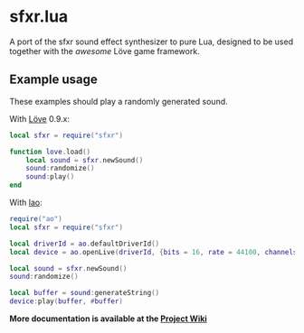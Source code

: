 sfxr.lua
========

A port of the sfxr sound effect synthesizer to pure Lua, designed to be used
together with the *awesome* Löve game framework.


Example usage
-------------

These examples should play a randomly generated sound.

With [Löve](http://love2d.org) 0.9.x:
```lua
local sfxr = require("sfxr")

function love.load()
    local sound = sfxr.newSound()
    sound:randomize()
    sound:play()
end
```

With [lao](https://github.com/TheLinx/lao):
```lua
require("ao")
local sfxr = require("sfxr")

local driverId = ao.defaultDriverId()
local device = ao.openLive(driverId, {bits = 16, rate = 44100, channels = 1})

local sound = sfxr.newSound()
sound:randomize()

local buffer = sound:generateString()
device:play(buffer, #buffer)
```

**More documentation is available at the [Project Wiki](https://github.com/nucular/sfxrlua/wiki)**
